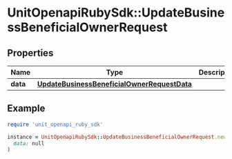 # UnitOpenapiRubySdk::UpdateBusinessBeneficialOwnerRequest

## Properties

| Name | Type | Description | Notes |
| ---- | ---- | ----------- | ----- |
| **data** | [**UpdateBusinessBeneficialOwnerRequestData**](UpdateBusinessBeneficialOwnerRequestData.md) |  |  |

## Example

```ruby
require 'unit_openapi_ruby_sdk'

instance = UnitOpenapiRubySdk::UpdateBusinessBeneficialOwnerRequest.new(
  data: null
)
```

